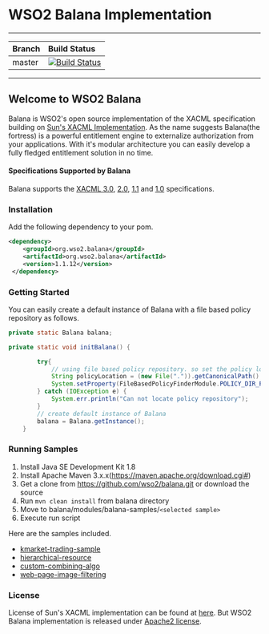 WSO2 Balana Implementation
==========================

---

|  Branch | Build Status |
| :------------ |:-------------
| master      | [![Build Status](https://wso2.org/jenkins/buildStatus/icon?job=forked-dependencies/wso2-balana)](https://wso2.org/jenkins/job/forked-dependencies/wso2-balana) |

---

## Welcome to WSO2 Balana
Balana is WSO2's open source implementation of the XACML specification building on [Sun's XACML Implementation](http://sunxacml.sourceforge.net/). As the name suggests Balana(the fortress) is a powerful entitlement engine to externalize authorization from your applications. With it's modular architecture you can easily develop a fully fledged entitlement solution in no time.


#### Specifications Supported by Balana
Balana supports the [XACML 3.0](http://docs.oasis-open.org/xacml/3.0/xacml-3.0-core-spec-os-en.html), [2.0](https://docs.oasis-open.org/xacml/2.0/access_control-xacml-2.0-core-spec-os.pdf), [1.1](https://d9db56472fd41226d193-1e5e0d4b7948acaf6080b0dce0b35ed5.ssl.cf1.rackcdn.com/committees/xacml/repository/cs-xacml-specification-1.1.pdf) and [1.0](https://www.oasis-open.org/committees/download.php/2406/oasis-xacml-1.0.pdf) specifications.


### Installation
Add the following dependency to your pom.
```xml
<dependency>
    <groupId>org.wso2.balana</groupId>
    <artifactId>org.wso2.balana</artifactId>
    <version>1.1.12</version>
 </dependency>
```

### Getting Started
You can easily create a default instance of Balana with a file based policy repository as follows.

```java
private static Balana balana;

private static void initBalana() {

        try{
            // using file based policy repository. so set the policy location as system property
            String policyLocation = (new File(".")).getCanonicalPath() + File.separator + "resources";
            System.setProperty(FileBasedPolicyFinderModule.POLICY_DIR_PROPERTY, policyLocation);
        } catch (IOException e) {
            System.err.println("Can not locate policy repository");
        }
        // create default instance of Balana
        balana = Balana.getInstance();
    }
```

### Running Samples
1) Install Java SE Development Kit 1.8
2) Install Apache Maven 3.x.x(https://maven.apache.org/download.cgi#)
3) Get a clone from https://github.com/wso2/balana.git or download the source
4) Run ``mvn clean install`` from balana directory
5) Move to balana/modules/balana-samples/`<selected sample>`
6) Execute run script

Here are the samples included.

* [kmarket-trading-sample](modules/balana-samples/kmarket-trading-sample)
* [hierarchical-resource](modules/balana-samples/hierarchical-resource)
* [custom-combining-algo](modules/balana-samples/custom-combining-algo)
* [web-page-image-filtering](modules/balana-samples/web-page-image-filtering)


### License

License of Sun's XACML implementation can be found at [here](http://sunxacml.sourceforge.net/license.txt). But WSO2 Balana implementation is released under [Apache2 license](http://www.apache.org/licenses/LICENSE-2.0).
